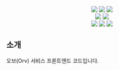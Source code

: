 

<div align=center> 
    <img src="https://img.shields.io/badge/next-000000?style=for-the-badge&logo=Next.js&logoColor=white">
    <img src="https://img.shields.io/badge/vercel-000000?style=for-the-badge&logo=Vercel&logoColor=white">
    <img src="https://img.shields.io/badge/shadcnui-000000?style=for-the-badge&logo=shadcnui&logoColor=white">
    <br />
    <img src="https://img.shields.io/badge/sentry-362D59?style=for-the-badge&logo=Sentry&logoColor=white">
    <img src="https://img.shields.io/badge/googleanalytics-E37400?style=for-the-badge&logo=googleanalytics&logoColor=white">
    <br />
    <img src="https://img.shields.io/badge/html5-E34F26?style=for-the-badge&logo=html5&logoColor=white">
    <img src="https://img.shields.io/badge/css-663399?style=for-the-badge&logo=css&logoColor=white">
    <img src="https://img.shields.io/badge/typescript-3178C6?style=for-the-badge&logo=TypeScript&logoColor=white">
</div>

## 소개
오브(Orv) 서비스 프론트엔드 코드입니다. 